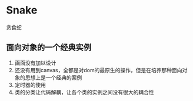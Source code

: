 # Snake
贪食蛇
## 面向对象的一个经典实例
1. 画面没有加以设计
2. 还没有用到canvas，全都是对dom的最原生的操作，但是在培养那种面向对象的思想上是一个经典的案例
3. 定时器的使用
4. 类的分类让代码解耦，让各个类的实例之间没有很大的耦合性
